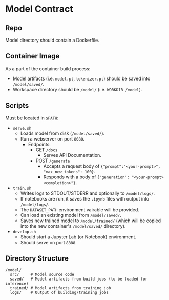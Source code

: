 # Model Contract

## Repo

Model directory should contain a Dockerfile.

## Container Image

As a part of the container build process:

- Model artifacts (i.e. `model.pt`, `tokenizer.pt`) should be saved into `/model/saved/`.
- Workspace directory should be `/model/` (i.e. `WORKDIR /model`).

## Scripts

Must be located in `$PATH`:

- `serve.sh`
    * Loads model from disk (`/model/saved/`).
    * Run a webserver on port `8080`.
        * Endpoints:
            * GET `/docs`
                * Serves API Documentation.
            * POST `/generate`
                * Accepts a request body of `{"prompt":"<your-prompt>", "max_new_tokens": 100}`.
                * Responds with a body of `{"generation": "<your-prompt><completion>"}`.
- `train.sh`
    * Writes logs to STDOUT/STDERR and optionally to `/model/logs/`.
    * If notebooks are run, it saves the `.ipynb` files with output into `/model/logs/`.
    * The `DATASET_PATH` environment vairable will be provided.
    * Can load an existing model from `/model/saved/`.
    * Saves new trained model to `/model/trained/` (which will be copied into the new container's `/model/saved/` directory).
- `develop.sh`
    * Should start a Jupyter Lab (or Notebook) environment.
    * Should serve on port `8888`.

## Directory Structure

```
/model/
  src/     # Model source code
  saved/   # Model artifacts from build jobs (to be loaded for inference)
  trained/ # Model artifacts from training job
  logs/    # Output of building/training jobs
```


